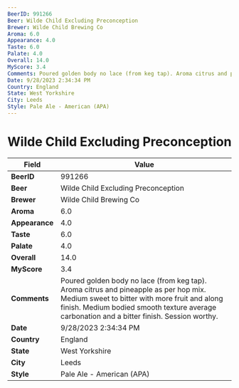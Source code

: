 ```yaml
---
BeerID: 991266
Beer: Wilde Child Excluding Preconception
Brewer: Wilde Child Brewing Co
Aroma: 6.0
Appearance: 4.0
Taste: 6.0
Palate: 4.0
Overall: 14.0
MyScore: 3.4
Comments: Poured golden body no lace (from keg tap). Aroma citrus and pineapple as per hop mix. Medium sweet to bitter with more fruit and along finish. Medium bodied smooth texture average carbonation and a bitter finish. Session worthy.
Date: 9/28/2023 2:34:34 PM
Country: England
State: West Yorkshire
City: Leeds
Style: Pale Ale - American (APA)
---
```


# Wilde Child Excluding Preconception

| Field         | Value |
|---------------|-------|
| **BeerID** | 991266 |
| **Beer** | Wilde Child Excluding Preconception |
| **Brewer** | Wilde Child Brewing Co |
| **Aroma** | 6.0 |
| **Appearance** | 4.0 |
| **Taste** | 6.0 |
| **Palate** | 4.0 |
| **Overall** | 14.0 |
| **MyScore** | 3.4 |
| **Comments** | Poured golden body no lace (from keg tap). Aroma citrus and pineapple as per hop mix. Medium sweet to bitter with more fruit and along finish. Medium bodied smooth texture average carbonation and a bitter finish. Session worthy. |
| **Date** | 9/28/2023 2:34:34 PM |
| **Country** | England |
| **State** | West Yorkshire |
| **City** | Leeds |
| **Style** | Pale Ale - American (APA) |
